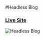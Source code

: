 #Headless Blog
### [Live Site](https://nextjs-plum-five-51.vercel.app/)

![Headless Blog](https://i.ibb.co/NmnJnKD/image.png)

